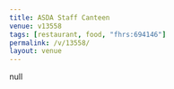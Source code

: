 ```yaml
---
title: ASDA Staff Canteen
venue: v13558
tags: [restaurant, food, "fhrs:694146"]
permalink: /v/13558/
layout: venue
---
```

null